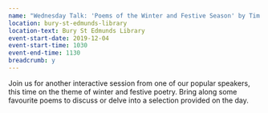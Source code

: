 ```yaml
---
name: "Wednesday Talk: 'Poems of the Winter and Festive Season' by Tim Bridges"
location: bury-st-edmunds-library
location-text: Bury St Edmunds Library
event-start-date: 2019-12-04
event-start-time: 1030
event-end-time: 1130
breadcrumb: y
---
```


Join us for another interactive session from one of our popular speakers, this time on the theme of winter and festive poetry. Bring along some favourite poems to discuss or delve into a selection provided on the day.
